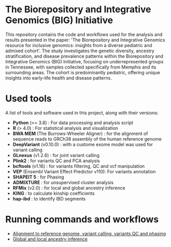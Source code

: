 # The Biorepository and Integrative Genomics (BIG) Initiative

This repository contains the code and workflows used for the analysis and results presented in the paper: 'The Biorepository and Integrative Genomics resource for inclusive genomics: insights from a  diverse pediatric and admixed cohort'. The study investigates the genetic diversity, ancestry stratification, and disease prevalence patterns within the Biorepository and Integrative Genomics (BIG) Initiative, focusing on underrepresented groups in Tennessee, with samples collected specifically from Memphis and its surrounding areas.
The cohort is predominantly pediatric, offering unique insights into early-life health and disease patterns.


# Used tools

A list of tools and software used in this project, along with their versions:

* **Python** (>= 3.8) : For data processing and analysis script
* **R** (> 4.0) : For statistical analysis and visualization
* **BWA MEM** (The Burrows-Wheeler Aligner) : for the alignment of sequence reads to GRCh38 assembly of the human reference genome
* **DeepVariant** (v0.10.0) : with a custome exome model was used for variant calling
* **GLnexus** (v1.2.6) : for joint variant calling
* **Plink2** : for variants QC and PCA analysis
* **bcftools** (v1.16) : for variants filtering, QC and vcf manipulation
* **VEP** (Ensembl Variant Effect Predictor v110): For variants annotation
* **SHAPEIT 5** : for Phasing
* **ADMIXTURE** : for unsupervised cluster analysis
* **RFMix** (v2.0) : for local and global ancestry inference
* **KING** : to calculate kinship coefficients
* **hap-ibd** : to identify IBD segments

# Running commands and workflows

* [Alignment to reference genome, variant calling, variants QC and phasing](https://github.com/SilviaBuonaiuto/BIG/blob/main/LocalAncestry.md)
* [Global and local ancestry inference](https://github.com/SilviaBuonaiuto/BIG/blob/main/Variants.md)

